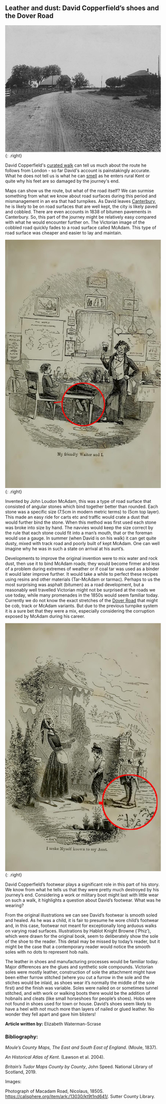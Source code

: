 
## Leather and dust: David Copperfield’s shoes and the Dover Road

![Photograph of Macadam Road, Nicolaus, 1850S - Sutter County Library](/dickens/images/Macadam.jpg){: .right}

David Copperfield's [curated walk](David_Copperfield_Curated_walk) can tell us much about the route he follows from London - so far David's account is painstakingly accurate. What he does not tell us is what he can [smell](https://vimeo.com/408543370/5eccb2722a) as he enters rural Kent or quite why his feet are so damaged by the journey's end. 

Maps can show us the route, but what of the road itself? We can surmise something from what we know about road surfaces during this period and mismanagement in an era that had turnpikes. As David leaves [Canterbury](/dickens/david-copperfield-curated-walk), he is likely to be on road surfaces that are well kept, the city is likely paved and cobbled. There are even accounts in 1838 of bitumen pavements in Canterbury. So, this part of the journey might be relatively easy compared with what he would encounter further on. The Victorian image of the cobbled road quickly fades to a road surface called McAdam. This type of road surface was cheaper and easier to lay and maintain. 

![David Copperfield - shoes](/dickens/images/DCshoeswaiter.jpg){: .right}

Invented by John Loudon McAdam, this was a type of road surface that consisted of angular stones which bind together better than rounded. Each stone was a specific size (7.5cm in modern metric terms) to (5cm top layer). This made an easy ride for carts etc and traffic would crate a dust that would further bind the stone. When this method was first used each stone was broke into size by hand. The navvies would keep the size correct by the rule that each stone could fit into a man’s mouth, that or the foreman would use a gauge. In summer (when David is on his walk) it can get quite dusty, mixed with track road and poorly built of kept McAdam. One can well imagine why he was in such a state on arrival at his aunt’s. 

Developments to improve the original invention were to mix water and rock dust, then use it to bind McAdam roads; they would become firmer and less of a problem during extremes of weather or if coal tar was used as a binder it would later improve further. It would take a while to perfect these recipes using resins and other materials (Tar-McAdam or tarmac). Perhaps to us the most surprising was asphalt (bitumen) as a road development, but a reasonably well travelled Victorian might not be surprised at the roads we use today, while many promenades in the 1850s would seem familiar today. Currently we do not know the exact stretches of the [Dover Road](/dickens/david-copperfield-dover-road) that might be cob, track or McAdam variants. But due to the previous turnpike system it is a sure bet that they were a mix, especially considering the corruption exposed by McAdam during his career. 

![David Copperfield - shoes](/dickens/images/DCaunt.jpg){: .right}

David Copperfield’s footwear plays a significant role in this part of his story. We know from what he tells us that they were pretty much destroyed by his journey’s end. Considering a work or military boot might last with little wear on such a walk, it highlights a question about David’s footwear. What was he wearing? 

From the original illustrations we can see David’s footwear is smooth soled and healed. As he was a child, it is fair to presume he wore child’s footwear and, in this case, footwear not meant for exceptionally long arduous walks on varying road surfaces. Illustrations by Hablot Knight Browne (`Phiz’), which were drawn for the original book, seem to deliberately show the sole of the shoe to the reader. This detail may be missed by today’s reader, but it might be the case that a contemporary reader would notice the smooth soles with no dots to represent hob nails. 

The leather in shoes and manufacturing processes would be familiar today. Major differences are the glues and synthetic sole compounds. Victorian soles were mostly leather, construction of sole the attachment might have been either furrow stitched (where you cut a furrow in the sole and the stiches would be inlaid, as shoes wear it’s normally the middle of the sole first) and the finish was variable. Soles were nailed on or sometimes tunnel stitched, and with work or walking boots there would be the addition of hobnails and cleats (like small horseshoes for people’s shoes). Hobs were not found in shoes used for town or house. David’s shoes seem likely to have a heel with not much more than layers of nailed or glued leather. No wonder they fell apart and gave him blisters!

**Article written by:** Elizabeth Waterman-Scrase

### Bibliography:

_Moule’s County Maps, The East and South East of England_. (Moule, 1837).

_An Historical Atlas of Kent_. (Lawson et al. 2004).

_Britain’s Tudor Maps County by County_, John Speed. National Library of Scotland, 2019.

Images:

Photograph of Macadam Road, Nicolaus, 1850S. https://calisphere.org/item/ark:/13030/kt9t1nd641/. Sutter County Library.
